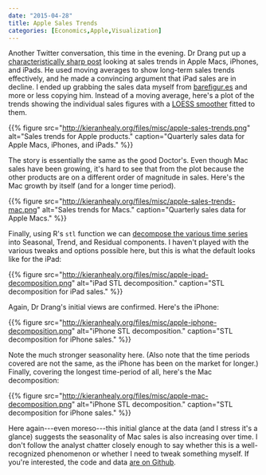 ```yaml
---
date: "2015-04-28"
title: Apple Sales Trends
categories: [Economics,Apple,Visualization]
---
```


Another Twitter conversation, this time in the evening. Dr Drang put up a [characteristically sharp post](http://leancrew.com/all-this/2015/04/moving-averages-and-the-ipad/) looking at sales trends in Apple Macs, iPhones, and iPads. He used moving averages to show long-term sales trends effectively, and he made a convincing argument that iPad sales are in decline. I ended up grabbing the sales data myself from [barefigur.es](https://barefigur.es) and more or less copying him. Instead of a moving average, here's a plot of the trends showing the individual sales figures with a [LOESS smoother](http://en.wikipedia.org/wiki/Local_regression) fitted to them. 

{{% figure src="http://kieranhealy.org/files/misc/apple-sales-trends.png" alt="Sales trends for Apple products." caption="Quarterly sales data for Apple Macs, iPhones, and iPads." %}}

The story is essentially the same as the good Doctor's. Even though Mac sales have been growing, it's hard to see that from the plot because the other products are on a different order of magnitude in sales. Here's the Mac growth by itself (and for a longer time period).

{{% figure src="http://kieranhealy.org/files/misc/apple-sales-trends-mac.png" alt="Sales trends for Macs." caption="Quarterly sales data for Apple Macs." %}}

Finally, using R's `stl` function we can [decompose the various time series](https://stat.ethz.ch/R-manual/R-devel/library/stats/html/stl.html) into Seasonal, Trend, and Residual components. I haven't played with the various tweaks and options possible here, but this is what the default looks like for the iPad:

{{% figure src="http://kieranhealy.org/files/misc/apple-ipad-decomposition.png" alt="iPad STL decomposition." caption="STL decomposition for iPad sales." %}}

Again, Dr Drang's initial views are confirmed. Here's the iPhone:

{{% figure src="http://kieranhealy.org/files/misc/apple-iphone-decomposition.png" alt="iPhone STL decomposition." caption="STL decomposition for iPhone sales." %}}

Note the much stronger seasonality here. (Also note that the time periods covered are not the same, as the iPhone has been on the market for longer.) Finally, covering the longest time-period of all, here's the Mac decomposition:

{{% figure src="http://kieranhealy.org/files/misc/apple-mac-decomposition.png" alt="iPhone STL decomposition." caption="STL decomposition for iPhone sales." %}}

Here again---even moreso---this initial glance at the data (and I stress it's a glance) suggests the seasonality of Mac sales is also increasing over time. I don't follow the analyst chatter closely enough to say whether this is a well-recognized phenomenon or whether I need to tweak something myself. If you're interested, the code and data [are on Github](https://github.com/kjhealy/apple/blob/master/apple.r).
